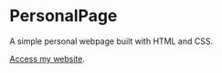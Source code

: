 # PersonalPage
A simple personal webpage built with HTML and CSS.

[Access my website](https://www.inf.ufpr.br/aslg21/#paginainicial).
